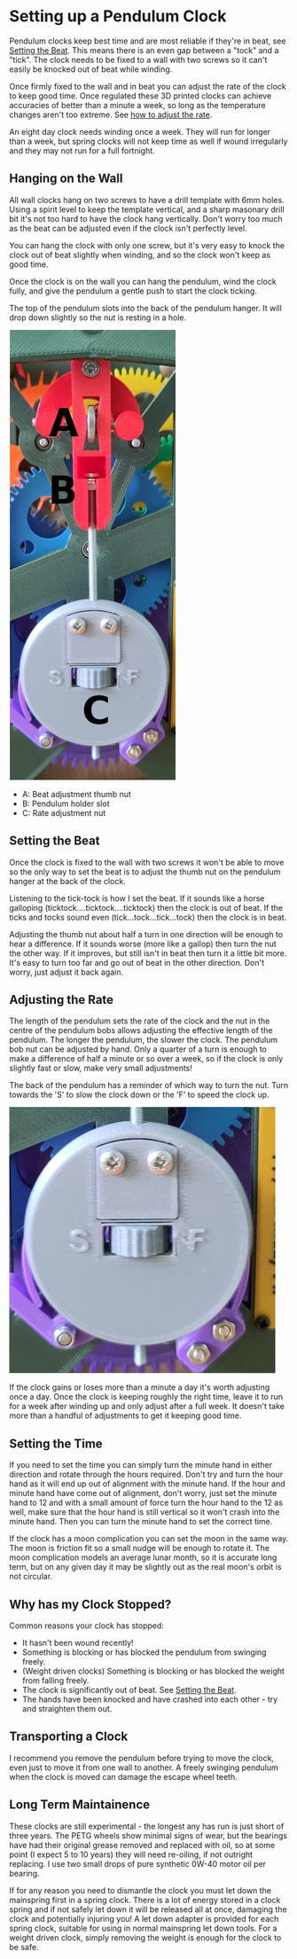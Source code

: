 # Setting up a Pendulum Clock

Pendulum clocks keep best time and are most reliable if they're in beat, see [Setting the Beat](#setting-the-beat). This means there is an even gap between a "tock" and a "tick". The clock needs to be fixed to a wall with two screws so it can't easily be knocked out of beat while winding.

Once firmly fixed to the wall and in beat you can adjust the rate of the clock to keep good time. Once regulated these 3D printed clocks can achieve accuracies of better than a minute a week, so long as the temperature changes aren't too extreme. See [how to adjust the rate](#adjusting-the-rate).

An eight day clock needs winding once a week. They will run for longer than a week, but spring clocks will not keep time as well if wound irregularly and they may not run for a full fortnight.


## Hanging on the Wall
All wall clocks hang on two screws to have a drill template with 6mm holes. Using a spirit level to keep the template vertical, and a sharp masonary drill bit it's not too hard to have the clock hang vertically. Don't worry too much as the beat can be adjusted even if the clock isn't perfectly level.

You can hang the clock with only one screw, but it's very easy to knock the clock out of beat slightly when winding, and so the clock won't keep as good time.

Once the clock is on the wall you can hang the pendulum, wind the clock fully, and give the pendulum a gentle push to start the clock ticking.

The top of the pendulum slots into the back of the pendulum hanger. It will drop down slightly so the nut is resting in a hole.

![Labelled Pendulum](../images/pendulum_labelled_small.png)
- A: Beat adjustment thumb nut
- B: Pendulum holder slot
- C: Rate adjustment nut

## Setting the Beat

Once the clock is fixed to the wall with two screws it won't be able to move so the only way to set the beat is to adjust the thumb nut on the pendulum hanger at the back of the clock.

Listening to the tick-tock is how I set the beat. If it sounds like a horse galloping (ticktock....ticktock....ticktock) then the clock is out of beat. If the ticks and tocks sound even (tick...tock...tick...tock) then the clock is in beat.

Adjusting the thumb nut about half a turn in one direction will be enough to hear a difference. If it sounds worse (more like a gallop) then turn the nut the other way. If it improves, but still isn't in beat then turn it a little bit more. It's easy to turn too far and go out of beat in the other direction. Don't worry, just adjust it back again.


[//]: # (![Thumb nut for adjusting beat]&#40;../images/beat_adjustment_480px.jpg&#41;)
## Adjusting the Rate

The length of the pendulum sets the rate of the clock and the nut in the centre of the pendulum bobs allows adjusting the effective length of the pendulum. The longer the pendulum, the slower the clock. The pendulum bob nut can be adjusted by hand. Only a quarter of a turn is enough to make a difference of half a minute or so over a week, so if the clock is only slightly fast or slow, make very small adjustments!

The back of the pendulum has a reminder of which way to turn the nut. Turn towards the 'S' to slow the clock down or the 'F' to speed the clock up.

![Nut for adjusting rate](../images/pendulum_bob_480px.jpg)

If the clock gains or loses more than a minute a day it's worth adjusting once a day. Once the clock is keeping roughly the right time, leave it to run for a week after winding up and only adjust after a full week. It doesn't take more than a handful of adjustments to get it keeping good time.

## Setting the Time

If you need to set the time you can simply turn the minute hand in either direction and rotate through the hours required. Don't try and turn the hour hand as it will end up out of alignment with the minute hand. If the hour and minute hand have come out of alignment, don't worry, just set the minute hand to 12 and with a small amount of force turn the hour hand to the 12 as well, make sure that the hour hand is still vertical so it won't crash into the minute hand. Then you can turn the minute hand to set the correct time.

If the clock has a moon complication you can set the moon in the same way. The moon is friction fit so a small nudge will be enough to rotate it. The moon complication models an average lunar month, so it is accurate long term, but on any given day it may be slightly out as the real moon's orbit is not circular.

## Why has my Clock Stopped?

Common reasons your clock has stopped:

 - It hasn't been wound recently!
 - Something is blocking or has blocked the pendulum from swinging freely.
 - (Weight driven clocks) Something is blocking or has blocked the weight from falling freely.
 - The clock is significantly out of beat. See [Setting the Beat](#setting-the-beat).
 - The hands have been knocked and have crashed into each other - try and straighten them out.

## Transporting a Clock

I recommend you remove the pendulum before trying to move the clock, even just to move it from one wall to another. A freely swinging pendulum when the clock is moved can damage the escape wheel teeth.

## Long Term Maintainence

These clocks are still experimental - the longest any has run is just short of three years. The PETG wheels show minimal signs of wear, but the bearings have had their original grease removed and replaced with oil, so at some point (I expect 5 to 10 years) they will need re-oiling, if not outright replacing. I use two small drops of pure synthetic 0W-40 motor oil per bearing.

If for any reason you need to dismantle the clock you must let down the mainspring first in a spring clock. There is a lot of energy stored in a clock spring and if not safely let down it will be released all at once, damaging the clock and potentially injuring you! A let down adapter is provided for each spring clock, suitable for using in normal mainspring let down tools. For a weight driven clock, simply removing the weight is enough for the clock to be safe.

